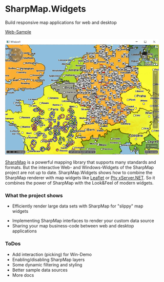 # SharpMap.Widgets
Build responsive map applications for web and desktop

[Web-Sample](http://80.146.239.139/SharpMap.Widgets/)

![Windows-Sample](/Doc/SharpMap.Win.png)

[SharpMap](https://sharpmap.codeplex.com/) is a powerful mapping library that supports many standards and formats.
But the interactive Web- and Windows-Widgets of the SharpMap project are not up to date.
SharpMap.Widgets shows how to combine the SharpMap renderer with map widgets 
like [Leaflet](http://leafletjs.com/) or [Ptv xServer.NET](http://xserver.ptvgroup.com/en-uk/cookbook/explore/xserver-net-demo-center/).
So it combines the power of SharpMap with the Look&Feel of modern widgets.

### What the project shows
* Efficiently render large data sets with SharpMap for "slippy" map widgets
+ Implementing SharpMap interfaces to render your custom data source
+ Sharing your map business-code between web and desktop applications

### ToDos
* Add interaction (picking) for Win-Demo
* Enabling/disabling SharpMap layers
* Some dynamic filtering and styling
* Better sample data sources
* More docs
